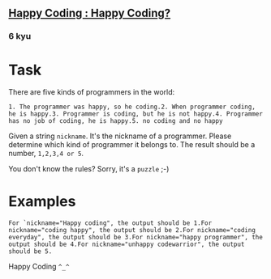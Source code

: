 <h2><a href=https://www.codewars.com/kata/599cdc2ab7a047241a000001/train/javascript target="_blank">Happy Coding : Happy Coding?</a></h2><h3>6 kyu</h3><h1 id="task">Task</h1><p>There are five kinds of programmers in the world:</p><pre><code>1. The programmer was happy, so he coding.2. When programmer coding, he is happy.3. Programmer is coding, but he is not happy.4. Programmer has no job of coding, he is happy.5. no coding and no happy</code></pre><p>Given a string <code>nickname</code>. It's the nickname of a programmer. Please determine which kind of programmer it belongs to. The result should be a number, <code>1,2,3,4 or 5</code>. </p><p>You don't know the rules? Sorry, it's a <code>puzzle</code> ;-)</p><h1 id="examples">Examples</h1><pre><code>For `nickname="Happy coding", the output should be 1.For nickname="coding happy", the output should be 2.For nickname="coding everyday", the output should be 3.For nickname="happy programmer", the output should be 4.For nickname="unhappy codewarrior", the output should be 5.</code></pre><p>Happy Coding <code>^_^</code></p>